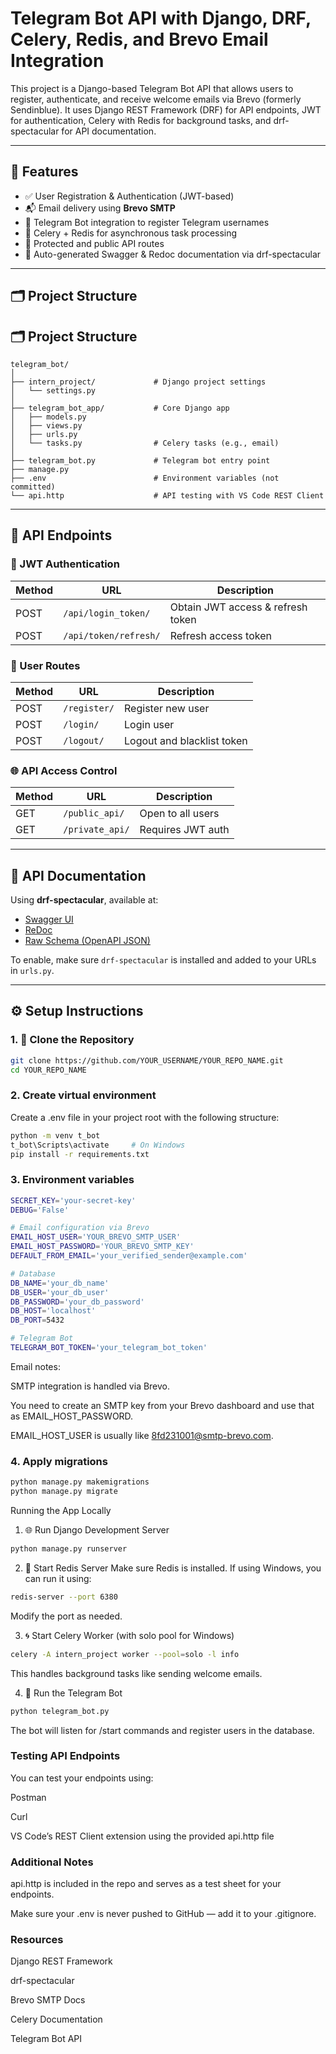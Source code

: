 # Telegram Bot API with Django, DRF, Celery, Redis, and Brevo Email Integration

This project is a Django-based Telegram Bot API that allows users to register, authenticate, and receive welcome emails via Brevo (formerly Sendinblue). It uses Django REST Framework (DRF) for API endpoints, JWT for authentication, Celery with Redis for background tasks, and drf-spectacular for API documentation.

---

## 🚀 Features

- ✅ User Registration & Authentication (JWT-based)
- 📬 Email delivery using **Brevo SMTP**
- 🤖 Telegram Bot integration to register Telegram usernames
- 🧵 Celery + Redis for asynchronous task processing
- 🧪 Protected and public API routes
- 📘 Auto-generated Swagger & Redoc documentation via drf-spectacular

---

## 🗂️ Project Structure

## 🗂️ Project Structure

```text
telegram_bot/
│
├── intern_project/             # Django project settings
│   └── settings.py
│
├── telegram_bot_app/           # Core Django app
│   ├── models.py
│   ├── views.py
│   ├── urls.py
│   └── tasks.py                # Celery tasks (e.g., email)
│
├── telegram_bot.py             # Telegram bot entry point
├── manage.py
├── .env                        # Environment variables (not committed)
└── api.http                    # API testing with VS Code REST Client
```


---

## 🧪 API Endpoints

### 🔐 JWT Authentication
| Method | URL | Description |
|--------|-----|-------------|
| POST | `/api/login_token/` | Obtain JWT access & refresh token |
| POST | `/api/token/refresh/` | Refresh access token |

### 👤 User Routes
| Method | URL | Description |
|--------|-----|-------------|
| POST | `/register/` | Register new user |
| POST | `/login/` | Login user |
| POST | `/logout/` | Logout and blacklist token |

### 🌐 API Access Control
| Method | URL | Description |
|--------|-----|-------------|
| GET | `/public_api/` | Open to all users |
| GET | `/private_api/` | Requires JWT auth |

---

## 📑 API Documentation

Using **drf-spectacular**, available at:

- [Swagger UI](http://localhost:8000/api/schema/swagger-ui/)
- [ReDoc](http://localhost:8000/api/schema/redoc/)
- [Raw Schema (OpenAPI JSON)](http://localhost:8000/api/schema/)

To enable, make sure `drf-spectacular` is installed and added to your URLs in `urls.py`.

---

## ⚙️ Setup Instructions

### 1. 🔧 Clone the Repository

```bash
git clone https://github.com/YOUR_USERNAME/YOUR_REPO_NAME.git
cd YOUR_REPO_NAME
```

### 2. Create virtual environment
Create a .env file in your project root with the following structure:

```bash
python -m venv t_bot
t_bot\Scripts\activate     # On Windows
pip install -r requirements.txt
```

### 3. Environment variables

```bash
SECRET_KEY='your-secret-key'
DEBUG='False'

# Email configuration via Brevo
EMAIL_HOST_USER='YOUR_BREVO_SMTP_USER'  
EMAIL_HOST_PASSWORD='YOUR_BREVO_SMTP_KEY'  
DEFAULT_FROM_EMAIL='your_verified_sender@example.com'

# Database
DB_NAME='your_db_name'
DB_USER='your_db_user'
DB_PASSWORD='your_db_password'
DB_HOST='localhost'
DB_PORT=5432

# Telegram Bot
TELEGRAM_BOT_TOKEN='your_telegram_bot_token'
```
Email notes:

SMTP integration is handled via Brevo.

You need to create an SMTP key from your Brevo dashboard and use that as EMAIL_HOST_PASSWORD.

EMAIL_HOST_USER is usually like 8fd231001@smtp-brevo.com.

### 4. Apply migrations

```bash
python manage.py makemigrations
python manage.py migrate
```

Running the App Locally

1. 🌐 Run Django Development Server

```bash
python manage.py runserver
```

2. 🧠 Start Redis Server
Make sure Redis is installed. If using Windows, you can run it using:

```bash
redis-server --port 6380
```
Modify the port as needed.

3. 🌀 Start Celery Worker (with solo pool for Windows)

```bash
celery -A intern_project worker --pool=solo -l info
```
This handles background tasks like sending welcome emails.

4. 🤖 Run the Telegram Bot

```bash
python telegram_bot.py
```
The bot will listen for /start commands and register users in the database.


### Testing API Endpoints
You can test your endpoints using:

Postman

Curl

VS Code’s REST Client extension using the provided api.http file

### Additional Notes
api.http is included in the repo and serves as a test sheet for your endpoints.

Make sure your .env is never pushed to GitHub — add it to your .gitignore.

### Resources
Django REST Framework

drf-spectacular

Brevo SMTP Docs

Celery Documentation

Telegram Bot API





